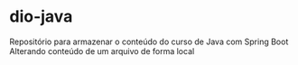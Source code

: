 # dio-java
Repositório para armazenar o conteúdo do curso de Java com Spring Boot
Alterando conteúdo de um arquivo de forma local
